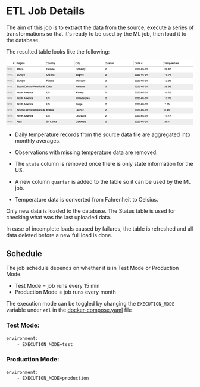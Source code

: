 # ETL Job Details

The aim of this job is to extract the data from the source, execute a series of transformations so that it's ready to be used by the ML job, then load it to the database.

The resulted table looks like the following:

![TemperatureETL](../../Images/TemperatureETL.png?raw=true "Temperature ETL")

- Daily temperature records from the source data file are aggregated into monthly averages.

- Observations with missing temperature data are removed.

- The `state` column is removed once there is only state information for the US.

- A new column `quarter` is added to the table so it can be used by the ML job.

- Temperature data is converted from Fahrenheit to Celsius.

Only new data is loaded to the database. The Status table is used for checking what was the last uploaded data.

In case of incomplete loads caused by failures, the table is refreshed and all data deleted before a new full load is done.

## Schedule

The job schedule depends on whether it is in Test Mode or Production Mode.
- Test Mode = job runs every 15 min
- Production Mode = job runs every month

The execution mode can be toggled by changing the `EXECUTION_MODE` variable under `etl` in the [docker-compose.yaml](../../docker-compose.yaml) file

### Test Mode:
```
environment:
    - EXECUTION_MODE=test
```

### Production Mode:
```
environment:
    - EXECUTION_MODE=production
```